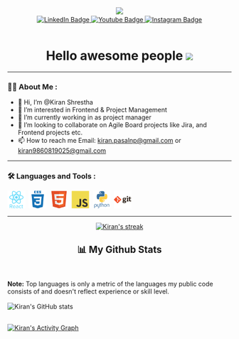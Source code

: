 <div id="header" align="center">
  <img src="https://media.giphy.com/media/PgLLtnqHts1woXeKpy/giphy.gif" width="100"/>

  <div id="badges" >
    <a href="https://www.linkedin.com/in/kiran-shrestha-823b2520a/">
      <img src="https://img.shields.io/badge/LinkedIn-blue?style=for-the-badge&logo=linkedin&logoColor=white" alt="LinkedIn Badge"/>
    </a>
    <a href="[https://www.youtube.com/channel/UCMHiLMj61pOE-cixftZjNrQ](https://www.youtube.com/watch?v=dQw4w9WgXcQ)">
      <img src="https://img.shields.io/badge/YouTube-red?style=for-the-badge&logo=youtube&logoColor=white" alt="Youtube Badge"/>
    </a>
    <a href="https://www.instagram.com/kiran_shrestha6000/">
      <img src="https://img.shields.io/badge/Instagram-purple?style=for-the-badge&logo=instagram&logoColor=white" alt="Instagram Badge"/>
    </a>
  </div>
  <img src="https://komarev.com/ghpvc/?username=Hachimankira&style=flat-square&color=blue" alt=""/>
  <h1>
    Hello awesome people
    <img src="https://media.giphy.com/media/hvRJCLFzcasrR4ia7z/giphy.gif" width="30px"/>
  </h1>
</div>

---

### :man_technologist: About Me :

- 👋 Hi, I’m @Kiran Shrestha
- 👀 I’m interested in Frontend & Project Management
- 🌱 I’m currently working in as project manager
- 💞️ I’m looking to collaborate on Agile Board projects like Jira, and Frontend projects etc.
- 📫 How to reach me Email: kiran.pasalnp@gmail.com or kiran9860819025@gmail.com

---

### :hammer_and_wrench: Languages and Tools :
<p float="left">
  <img src="https://github.com/devicons/devicon/blob/master/icons/react/react-original-wordmark.svg" title="React" alt="React" width="40" height="40"/>&nbsp;
  <img  src="https://github.com/devicons/devicon/blob/master/icons/css3/css3-plain-wordmark.svg"  title="CSS3" alt="CSS" width="40" height="40"/>&nbsp;
  <img  src="https://github.com/devicons/devicon/blob/master/icons/html5/html5-original.svg" title="HTML5" alt="HTML" width="40" height="40"/>&nbsp;
  <img src="https://github.com/devicons/devicon/blob/master/icons/javascript/javascript-original.svg" title="JavaScript" alt="JavaScript" width="40" height="40"/>&nbsp;
  <img src="https://github.com/devicons/devicon/blob/master/icons/python/python-original-wordmark.svg" title="Python" alt="Python" width="40" height="40"/>&nbsp;
  <img src="https://github.com/devicons/devicon/blob/master/icons/git/git-original-wordmark.svg" title="Git" alt="Git" width="40" height="40"/>
</p>

---

<p align="center">
    <a href="https://github.com/Hachimankira/github-readme-streak-stats">
        <img title="🔥 Get streak stats for your profile at git.io/streak-stats" alt="Kiran's streak" src="https://github-readme-streak-stats.herokuapp.com/?user=Hachimankira&theme=black-ice&hide_border=true&stroke=0000&background=060A0CD0"/>
    </a>
</p>

<h2 align="center"><strong> 📊 My Github Stats</strong></h2>

  <br/>

  <b>Note:</b> Top languages is only a metric of the languages my public code consists of and doesn't reflect experience or skill level.
<br/>
<br/>
![Kiran's GitHub stats](https://github-readme-stats.vercel.app/api?username=Hachimankira&show_icons=true&theme=radical)
<br/>
<br/>

<a href="https://github.com/Hachimankira/github-readme-activity-graph"><img alt="Kiran's Activity Graph" src="https://activity-graph.herokuapp.com/graph?username=Hachimankira&bg_color=0D1117&color=5BCDEC&line=5BCDEC&point=FFFFFF&hide_border=true" /></a>


